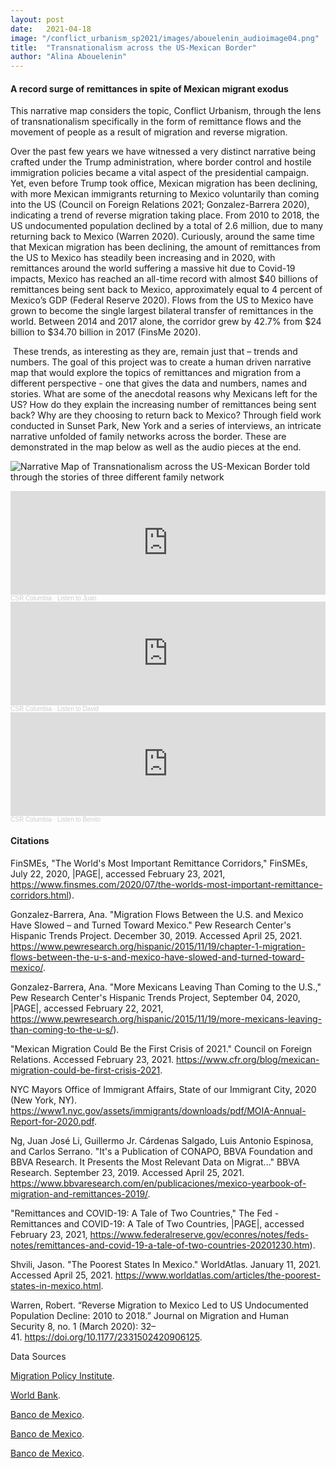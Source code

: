 ```yaml
---
layout: post
date:   2021-04-18
image: "/conflict_urbanism_sp2021/images/abouelenin_audioimage04.png"
title:  "Transnationalism across the US-Mexican Border"
author: "Alina Abouelenin"
---
```


#### A record surge of remittances in spite of Mexican migrant exodus  


This narrative map considers the topic, Conflict Urbanism, through the lens of transnationalism specifically in the form of remittance flows and the movement of people as a result of migration and reverse migration.


Over the past few years we have witnessed a very distinct narrative being crafted under the Trump administration, where border control and hostile immigration policies became a vital aspect of the presidential campaign. Yet, even before Trump took office, Mexican migration has been declining, with more Mexican immigrants returning to Mexico voluntarily than coming into the US (Council on Foreign Relations 2021; Gonzalez-Barrera 2020), indicating a trend of reverse migration taking place.  From 2010 to 2018, the US undocumented population declined by a total of 2.6 million, due to many returning back to Mexico (Warren 2020). Curiously, around the same time that Mexican migration has been declining, the amount of remittances from the US to Mexico has steadily been increasing and in 2020, with remittances around the world suffering a massive hit due to Covid-19 impacts, Mexico has reached an all-time record with almost $40 billions of remittances being sent back to Mexico, approximately equal to 4 percent of Mexico’s GDP (Federal Reserve 2020). Flows from the US to Mexico have grown to become the single largest bilateral transfer of remittances in the world. Between 2014 and 2017 alone, the corridor grew by 42.7% from $24 billion to $34.70 billion in 2017 (FinsMe 2020).


 These trends, as interesting as they are, remain just that – trends and numbers. The goal of this project was to create a human driven narrative map that would explore the topics of remittances and migration from a different perspective - one that gives the data and numbers, names and stories. What are some of the anecdotal reasons why Mexicans left for the US? How do they explain the increasing number of remittances being sent back? Why are they choosing to return back to Mexico? Through field work conducted in Sunset Park, New York and a series of interviews, an intricate narrative unfolded of family networks across the border. These are demonstrated in the map below as well as the audio pieces at the end. 


![Narrative Map of Transnationalism across the US-Mexican Border told through the stories of three different family network](/conflict_urbanism_sp2021/images/abouelenin_map_2.jpg)


<iframe width="100%" height="166" scrolling="no" frameborder="no" allow="autoplay" src="https://w.soundcloud.com/player/?url=https%3A//api.soundcloud.com/tracks/1036515433&color=%23ff5500&auto_play=false&hide_related=false&show_comments=true&show_user=true&show_reposts=false&show_teaser=true"></iframe><div style="font-size: 10px; color: #cccccc;line-break: anywhere;word-break: normal;overflow: hidden;white-space: nowrap;text-overflow: ellipsis; font-family: Interstate,Lucida Grande,Lucida Sans Unicode,Lucida Sans,Garuda,Verdana,Tahoma,sans-serif;font-weight: 100;"><a href="https://soundcloud.com/user-698238591" title="CSR Columbia" target="_blank" style="color: #cccccc; text-decoration: none;">CSR Columbia</a> · <a href="https://soundcloud.com/user-698238591/listen-to-juan" title="Listen to Juan" target="_blank" style="color: #cccccc; text-decoration: none;">Listen to Juan</a></div>


<iframe width="100%" height="166" scrolling="no" frameborder="no" allow="autoplay" src="https://w.soundcloud.com/player/?url=https%3A//api.soundcloud.com/tracks/1036515820&color=%23ff5500&auto_play=false&hide_related=false&show_comments=true&show_user=true&show_reposts=false&show_teaser=true"></iframe><div style="font-size: 10px; color: #cccccc;line-break: anywhere;word-break: normal;overflow: hidden;white-space: nowrap;text-overflow: ellipsis; font-family: Interstate,Lucida Grande,Lucida Sans Unicode,Lucida Sans,Garuda,Verdana,Tahoma,sans-serif;font-weight: 100;"><a href="https://soundcloud.com/user-698238591" title="CSR Columbia" target="_blank" style="color: #cccccc; text-decoration: none;">CSR Columbia</a> · <a href="https://soundcloud.com/user-698238591/listen-to-david" title="Listen to David" target="_blank" style="color: #cccccc; text-decoration: none;">Listen to David</a></div>


<iframe width="100%" height="166" scrolling="no" frameborder="no" allow="autoplay" src="https://w.soundcloud.com/player/?url=https%3A//api.soundcloud.com/tracks/1036516084&color=%23ff5500&auto_play=false&hide_related=false&show_comments=true&show_user=true&show_reposts=false&show_teaser=true"></iframe><div style="font-size: 10px; color: #cccccc;line-break: anywhere;word-break: normal;overflow: hidden;white-space: nowrap;text-overflow: ellipsis; font-family: Interstate,Lucida Grande,Lucida Sans Unicode,Lucida Sans,Garuda,Verdana,Tahoma,sans-serif;font-weight: 100;"><a href="https://soundcloud.com/user-698238591" title="CSR Columbia" target="_blank" style="color: #cccccc; text-decoration: none;">CSR Columbia</a> · <a href="https://soundcloud.com/user-698238591/listen-to-benito" title="Listen to Benito" target="_blank" style="color: #cccccc; text-decoration: none;">Listen to Benito</a></div>




#### Citations


FinSMEs, "The World's Most Important Remittance Corridors," FinSMEs, July 22, 2020, |PAGE|, accessed February 23, 2021, https://www.finsmes.com/2020/07/the-worlds-most-important-remittance-corridors.html).


Gonzalez-Barrera, Ana. "Migration Flows Between the U.S. and Mexico Have Slowed – and Turned Toward Mexico." Pew Research Center's Hispanic Trends Project. December 30, 2019. Accessed April 25, 2021. https://www.pewresearch.org/hispanic/2015/11/19/chapter-1-migration-flows-between-the-u-s-and-mexico-have-slowed-and-turned-toward-mexico/.


Gonzalez-Barrera, Ana. "More Mexicans Leaving Than Coming to the U.S.," Pew Research Center's Hispanic Trends Project, September 04, 2020, |PAGE|, accessed February 22, 2021, https://www.pewresearch.org/hispanic/2015/11/19/more-mexicans-leaving-than-coming-to-the-u-s/).


"Mexican Migration Could Be the First Crisis of 2021." Council on Foreign Relations. Accessed February 23, 2021. https://www.cfr.org/blog/mexican-migration-could-be-first-crisis-2021.


NYC Mayors Office of Immigrant Affairs, State of our Immigrant City, 2020 (New York, NY). https://www1.nyc.gov/assets/immigrants/downloads/pdf/MOIA-Annual-Report-for-2020.pdf.


Ng, Juan José Li, Guillermo Jr. Cárdenas Salgado, Luis Antonio Espinosa, and Carlos Serrano. "It's a Publication of CONAPO, BBVA Foundation and BBVA Research. It Presents the Most Relevant Data on Migrat..." BBVA Research. September 23, 2019. Accessed April 25, 2021. https://www.bbvaresearch.com/en/publicaciones/mexico-yearbook-of-migration-and-remittances-2019/.


"Remittances and COVID-19: A Tale of Two Countries," The Fed - Remittances and COVID-19: A Tale of Two Countries, |PAGE|, accessed February 23, 2021, https://www.federalreserve.gov/econres/notes/feds-notes/remittances-and-covid-19-a-tale-of-two-countries-20201230.htm).


Shvili, Jason. "The Poorest States In Mexico." WorldAtlas. January 11, 2021. Accessed April 25, 2021. https://www.worldatlas.com/articles/the-poorest-states-in-mexico.html.

Warren, Robert. “Reverse Migration to Mexico Led to US Undocumented Population Decline: 2010 to 2018.” Journal on Migration and Human Security 8, no. 1 (March 2020): 32–41. https://doi.org/10.1177/2331502420906125.



Data Sources

[Migration Policy Institute](https://www.migrationpolicy.org/programs/data-hub/charts/mexican-born-population-over-time).

[World Bank](https://data.worldbank.org/indicator/BX.TRF.PWKR.CD.DT?locations=MX).

[Banco de Mexico](https://www.banxico.org.mx/SieInternet/consultarDirectorioInternetAction.do?accion=consultarCuadroAnalitico&idCuadro=CA11§or&locale=en).  

[Banco de Mexico](https://www.banxico.org.mx/SieInternet/consultarDirectorioInternetAction.do?accion=consultarCuadro&idCuadro=CE99&locale=en).

[Banco de Mexico](https://www.banxico.org.mx/SieInternet/consultarDirectorioInternetAction.do?sector=1&accion=consultarCuadro&idCuadro=CE168&locale=en).
